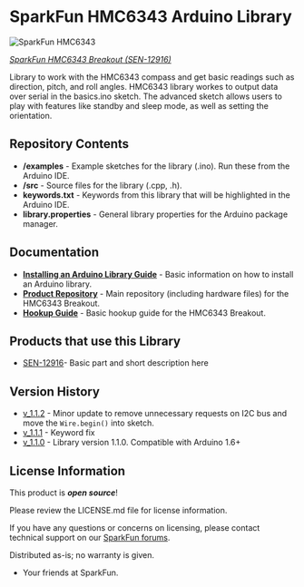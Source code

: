 SparkFun HMC6343 Arduino Library
========================================

![SparkFun HMC6343](https://cdn.sparkfun.com//assets/parts/9/8/2/8/12916-01.jpg)

[*SparkFun HMC6343 Breakout (SEN-12916)*](https://www.sparkfun.com/products/12916)

Library to work with the HMC6343 compass and get basic readings such as direction, pitch, and roll angles.
HMC6343 library workes to output data over serial in the basics.ino sketch. The advanced sketch allows users to play with features like standby and sleep mode, as well as setting the orientation.

Repository Contents
-------------------

* **/examples** - Example sketches for the library (.ino). Run these from the Arduino IDE. 
* **/src** - Source files for the library (.cpp, .h).
* **keywords.txt** - Keywords from this library that will be highlighted in the Arduino IDE. 
* **library.properties** - General library properties for the Arduino package manager. 

Documentation
--------------

* **[Installing an Arduino Library Guide](https://learn.sparkfun.com/tutorials/installing-an-arduino-library)** - Basic information on how to install an Arduino library.
* **[Product Repository](https://github.com/sparkfun/HMC6343_Breakout)** - Main repository (including hardware files) for the HMC6343 Breakout.
* **[Hookup Guide](https://learn.sparkfun.com/tutorials/hmc6343-3-axis-compass-hookup-guide)** - Basic hookup guide for the HMC6343 Breakout.

Products that use this Library 
---------------------------------

* [SEN-12916](https://www.sparkfun.com/products/12916)- Basic part and short description here

Version History
---------------

* [v_1.1.2](https://github.com/sparkfun/HMC6343_Breakout/tree/v_1.1.2) - Minor update to remove unnecessary requests on I2C bus and move the `Wire.begin()` into sketch.
* [v_1.1.1](https://github.com/sparkfun/HMC6343_Breakout/tree/v_1.1.1) - Keyword fix 
* [v_1.1.0](https://github.com/sparkfun/HMC6343_Breakout/tree/v_1.1.0) - Library version 1.1.0. Compatible with Arduino 1.6+ 

License Information
-------------------

This product is _**open source**_! 

Please review the LICENSE.md file for license information. 

If you have any questions or concerns on licensing, please contact technical support on our [SparkFun forums](https://forum.sparkfun.com/viewforum.php?f=152).

Distributed as-is; no warranty is given.

- Your friends at SparkFun.

